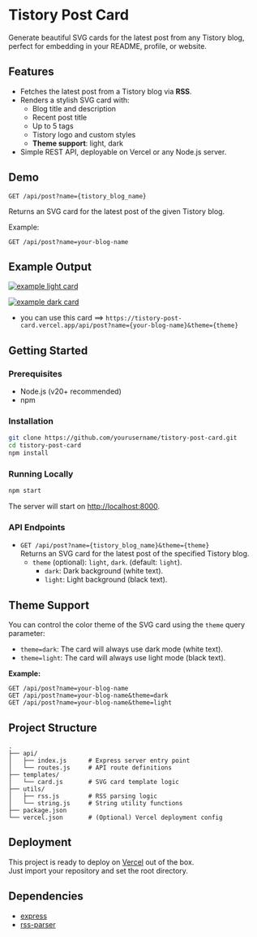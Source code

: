 # Tistory Post Card

Generate beautiful SVG cards for the latest post from any Tistory blog, perfect for embedding in your README, profile, or website.

## Features

- Fetches the latest post from a Tistory blog via **RSS**.
- Renders a stylish SVG card with:
  - Blog title and description
  - Recent post title
  - Up to 5 tags
  - Tistory logo and custom styles
  - **Theme support**: light, dark
- Simple REST API, deployable on Vercel or any Node.js server.

## Demo

```
GET /api/post?name={tistory_blog_name}
```

Returns an SVG card for the latest post of the given Tistory blog.

Example:

```
GET /api/post?name=your-blog-name
```

## Example Output

[![example light card](https://tistory-post-card.vercel.app/api/post?name=iot624&theme=light)](https://iot624.tistory.com)

[![example dark card](https://tistory-post-card.vercel.app/api/post?name=iot624&theme=dark)](https://iot624.tistory.com)

- you can use this card ==> `https://tistory-post-card.vercel.app/api/post?name={your-blog-name}&theme={theme}`

## Getting Started

### Prerequisites

- Node.js (v20+ recommended)
- npm

### Installation

```bash
git clone https://github.com/yourusername/tistory-post-card.git
cd tistory-post-card
npm install
```

### Running Locally

```bash
npm start
```

The server will start on [http://localhost:8000](http://localhost:8000).

### API Endpoints

- `GET /api/post?name={tistory_blog_name}&theme={theme}`  
  Returns an SVG card for the latest post of the specified Tistory blog.
  - `theme` (optional): `light`, `dark`. (default: `light`).
    - `dark`: Dark background (white text).
    - `light`: Light background (black text).

## Theme Support

You can control the color theme of the SVG card using the `theme` query parameter:

- `theme=dark`: The card will always use dark mode (white text).
- `theme=light`: The card will always use light mode (black text).

**Example:**

```
GET /api/post?name=your-blog-name
GET /api/post?name=your-blog-name&theme=dark
GET /api/post?name=your-blog-name&theme=light
```

## Project Structure

```
.
├── api/
│   ├── index.js      # Express server entry point
│   └── routes.js     # API route definitions
├── templates/
│   └── card.js       # SVG card template logic
├── utils/
│   ├── rss.js        # RSS parsing logic
│   └── string.js     # String utility functions
├── package.json
└── vercel.json       # (Optional) Vercel deployment config
```

## Deployment

This project is ready to deploy on [Vercel](https://vercel.com/) out of the box.  
Just import your repository and set the root directory.

## Dependencies

- [express](https://www.npmjs.com/package/express)
- [rss-parser](https://www.npmjs.com/package/rss-parser)
